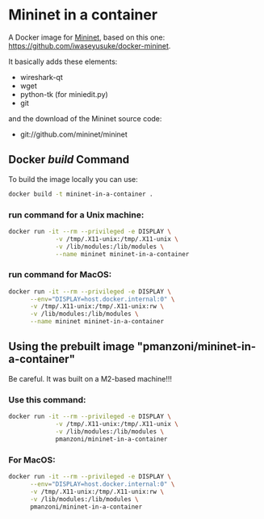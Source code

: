 # Mininet in a container

A Docker image for [Mininet](http://mininet.org/), based on this one: https://github.com/iwaseyusuke/docker-mininet.

It basically adds these elements:
* wireshark-qt
* wget
* python-tk (for miniedit.py)
* git

and the download of the Mininet source code:
* git://github.com/mininet/mininet


## Docker *build* Command
To build the image locally you can use:

```bash
docker build -t mininet-in-a-container . 
```

### run command for a Unix machine:
```bash
docker run -it --rm --privileged -e DISPLAY \
             -v /tmp/.X11-unix:/tmp/.X11-unix \
             -v /lib/modules:/lib/modules \
             --name mininet mininet-in-a-container
```

### run command for MacOS: 
```bash
docker run -it --rm --privileged -e DISPLAY \
      --env="DISPLAY=host.docker.internal:0" \
      -v /tmp/.X11-unix:/tmp/.X11-unix:rw \
      -v /lib/modules:/lib/modules \
      --name mininet mininet-in-a-container
```




## Using the prebuilt image "pmanzoni/mininet-in-a-container"
Be careful. It was built on a M2-based machine!!!


### Use this command:
```bash
docker run -it --rm --privileged -e DISPLAY \
             -v /tmp/.X11-unix:/tmp/.X11-unix \
             -v /lib/modules:/lib/modules \
             pmanzoni/mininet-in-a-container
```

### For MacOS: 
```bash
docker run -it --rm --privileged -e DISPLAY \
      --env="DISPLAY=host.docker.internal:0" \
      -v /tmp/.X11-unix:/tmp/.X11-unix:rw \
      -v /lib/modules:/lib/modules \
      pmanzoni/mininet-in-a-container
```


